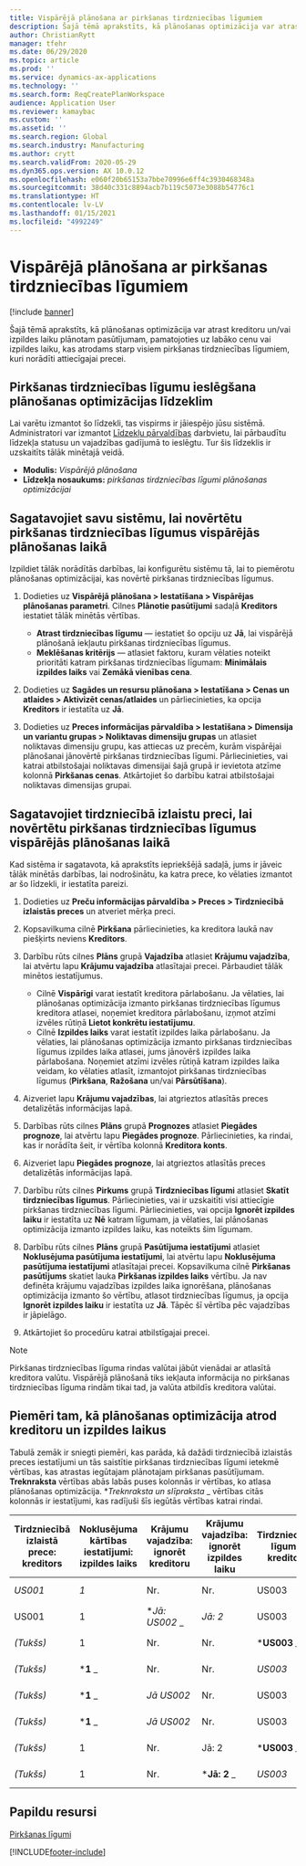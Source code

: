 ```yaml
---
title: Vispārējā plānošana ar pirkšanas tirdzniecības līgumiem
description: Šajā tēmā aprakstīts, kā plānošanas optimizācija var atrast kreditoru un/vai izpildes laiku plānotam pasūtījumam, pamatojoties uz labāko cenu vai izpildes laiku, kas atrodams pirkšanas tirdzniecības līgumos.
author: ChristianRytt
manager: tfehr
ms.date: 06/29/2020
ms.topic: article
ms.prod: ''
ms.service: dynamics-ax-applications
ms.technology: ''
ms.search.form: ReqCreatePlanWorkspace
audience: Application User
ms.reviewer: kamaybac
ms.custom: ''
ms.assetid: ''
ms.search.region: Global
ms.search.industry: Manufacturing
ms.author: crytt
ms.search.validFrom: 2020-05-29
ms.dyn365.ops.version: AX 10.0.12
ms.openlocfilehash: e060f20b65153a7bbe70996e6ff4c3930468348a
ms.sourcegitcommit: 38d40c331c8894acb7b119c5073e3088b54776c1
ms.translationtype: HT
ms.contentlocale: lv-LV
ms.lasthandoff: 01/15/2021
ms.locfileid: "4992249"
---
```

# <a name="master-planning-with-purchase-trade-agreements"></a>Vispārējā plānošana ar pirkšanas tirdzniecības līgumiem

[!include [banner](../../includes/banner.md)]

Šajā tēmā aprakstīts, kā plānošanas optimizācija var atrast kreditoru un/vai izpildes laiku plānotam pasūtījumam, pamatojoties uz labāko cenu vai izpildes laiku, kas atrodams starp visiem pirkšanas tirdzniecības līgumiem, kuri norādīti attiecīgajai precei.

## <a name="turn-on-the-purchase-trade-agreements-for-planning-optimization-feature"></a>Pirkšanas tirdzniecības līgumu ieslēgšana plānošanas optimizācijas līdzeklim

Lai varētu izmantot šo līdzekli, tas vispirms ir jāiespējo jūsu sistēmā. Administratori var izmantot [Līdzekļu pārvaldības](../../../fin-ops-core/fin-ops/get-started/feature-management/feature-management-overview.md) darbvietu, lai pārbaudītu līdzekļa statusu un vajadzības gadījumā to ieslēgtu. Tur šis līdzeklis ir uzskaitīts tālāk minētajā veidā.

- **Modulis:** *Vispārējā plānošana*
- **Līdzekļa nosaukums:** *pirkšanas tirdzniecības līgumi plānošanas optimizācijai*

## <a name="prepare-your-system-to-evaluate-purchase-trade-agreements-during-master-planning"></a>Sagatavojiet savu sistēmu, lai novērtētu pirkšanas tirdzniecības līgumus vispārējās plānošanas laikā

Izpildiet tālāk norādītās darbības, lai konfigurētu sistēmu tā, lai to piemērotu plānošanas optimizācijai, kas novērtē pirkšanas tirdzniecības līgumus.

1. Dodieties uz **Vispārējā plānošana \> Iestatīšana \> Vispārējas plānošanas parametri**. Cilnes **Plānotie pasūtījumi** sadaļā **Kreditors** iestatiet tālāk minētās vērtības.

    - **Atrast tirdzniecības līgumu** — iestatiet šo opciju uz **Jā**, lai vispārējā plānošanā iekļautu pirkšanas tirdzniecības līgumus.
    - **Meklēšanas kritērijs** — atlasiet faktoru, kuram vēlaties noteikt prioritāti katram pirkšanas tirdzniecības līgumam: **Minimālais izpildes laiks** vai **Zemākā vienības cena**.

1. Dodieties uz **Sagādes un resursu plānošana \> Iestatīšana \> Cenas un atlaides \> Aktivizēt cenas/atlaides** un pārliecinieties, ka opcija **Kreditors** ir iestatīta uz **Jā**.
1. Dodieties uz **Preces informācijas pārvaldība \> Iestatīšana \> Dimensija un variantu grupas \> Noliktavas dimensiju grupas** un atlasiet noliktavas dimensiju grupu, kas attiecas uz precēm, kurām vispārējai plānošanai jānovērtē pirkšanas tirdzniecības līgumi. Pārliecinieties, vai katrai atbilstošajai noliktavas dimensijai šajā grupā ir ievietota atzīme kolonnā **Pirkšanas cenas**. Atkārtojiet šo darbību katrai atbilstošajai noliktavas dimensijas grupai.

## <a name="prepare-a-released-product-to-evaluate-purchase-trade-agreements-during-master-planning"></a>Sagatavojiet tirdzniecībā izlaistu preci, lai novērtētu pirkšanas tirdzniecības līgumus vispārējās plānošanas laikā

Kad sistēma ir sagatavota, kā aprakstīts iepriekšējā sadaļā, jums ir jāveic tālāk minētās darbības, lai nodrošinātu, ka katra prece, ko vēlaties izmantot ar šo līdzekli, ir iestatīta pareizi.

1. Dodieties uz **Preču informācijas pārvaldība \> Preces \> Tirdzniecībā izlaistās preces** un atveriet mērķa preci.
1. Kopsavilkuma cilnē **Pirkšana** pārliecinieties, ka kreditora laukā nav piešķirts neviens **Kreditors**.
1. Darbību rūts cilnes **Plāns** grupā **Vajadzība** atlasiet **Krājumu vajadzība**, lai atvērtu lapu **Krājumu vajadzība** atlasītajai precei. Pārbaudiet tālāk minētos iestatījumus.

    - Cilnē **Vispārīgi** varat iestatīt kreditora pārlabošanu. Ja vēlaties, lai plānošanas optimizācija izmanto pirkšanas tirdzniecības līgumus kreditora atlasei, noņemiet kreditora pārlabošanu, izņmot atzīmi izvēles rūtiņā **Lietot konkrētu iestatījumu**.
    - Cilnē **Izpildes laiks** varat iestatīt izpildes laika pārlabošanu. Ja vēlaties, lai plānošanas optimizācija izmanto pirkšanas tirdzniecības līgumus izpildes laika atlasei, jums jānovērš izpildes laika pārlabošana. Noņemiet atzīmi izvēles rūtiņā katram izpildes laika veidam, ko vēlaties atlasīt, izmantojot pirkšanas tirdzniecības līgumus (**Pirkšana**, **Ražošana** un/vai **Pārsūtīšana**).

1. Aizveriet lapu **Krājumu vajadzības**, lai atgrieztos atlasītās preces detalizētās informācijas lapā.
1. Darbības rūts cilnes **Plāns** grupā **Prognozes** atlasiet **Piegādes prognoze**, lai atvērtu lapu **Piegādes prognoze**. Pārliecinieties, ka rindai, kas ir norādīta šeit, ir vērtība kolonnā **Kreditora konts**.
1. Aizveriet lapu **Piegādes prognoze**, lai atgrieztos atlasītās preces detalizētās informācijas lapā.
1. Darbību rūts cilnes **Pirkums** grupā **Tirdzniecības līgumi** atlasiet **Skatīt tirdzniecības līgumus**. Pārliecinieties, vai ir uzskaitīti visi attiecīgie pirkšanas tirdzniecības līgumi. Pārliecinieties, vai opcija **Ignorēt izpildes laiku** ir iestatīta uz **Nē** katram līgumam, ja vēlaties, lai plānošanas optimizācija izmanto izpildes laiku, kas noteikts šim līgumam.
1. Darbību rūts cilnes **Plāns** grupā **Pasūtījuma iestatījumi** atlasiet **Noklusējuma pasūtījuma iestatījumi**, lai atvērtu lapu **Noklusējuma pasūtījuma iestatījumi** atlasītajai precei. Kopsavilkuma cilnē **Pirkšanas pasūtījums** skatiet lauka **Pirkšanas izpildes laiks** vērtību. Ja nav definēta krājumu vajadzības izpildes laika ignorēšana, plānošanas optimizācija izmanto šo vērtību, atlasot tirdzniecības līgumus, ja opcija **Ignorēt izpildes laiku** ir iestatīta uz **Jā**. Tāpēc šī vērtība pēc vajadzības ir jāpielāgo.
1. Atkārtojiet šo procedūru katrai atbilstīgajai precei.

> [!NOTE]
> Pirkšanas tirdzniecības līguma rindas valūtai jābūt vienādai ar atlasītā kreditora valūtu. Vispārējā plānošanā tiks iekļauta informācija no pirkšanas tirdzniecības līguma rindām tikai tad, ja valūta atbildīs kreditora valūtai.

## <a name="examples-of-how-planning-optimization-finds-vendor-and-lead-times"></a>Piemēri tam, kā plānošanas optimizācija atrod kreditoru un izpildes laikus

Tabulā zemāk ir sniegti piemēri, kas parāda, kā dažādi tirdzniecībā izlaistās preces iestatījumi un tās saistītie pirkšanas tirdzniecības līgumi ietekmē vērtības, kas atrastas iegūtajam plānotajam pirkšanas pasūtījumam. **Treknraksta** vērtības abās labās puses kolonnās ir vērtības, ko atlasa plānošanas optimizācija. **_Treknraksta un slīpraksta_* _ vērtības citās kolonnās ir iestatījumi, kas radījuši šīs iegūtās vērtības katrai rindai.

| Tirdzniecībā izlaistā prece: kreditors | Noklusējuma kārtības iestatījumi: izpildes laiks | Krājumu vajadzība: ignorēt kreditoru | Krājumu vajadzība: ignorēt izpildes laiku | Tirdzniecības līgums: kreditors | Tirdzniecības līgums: izpildes laiks | Tirdzniecības līgums: ignorēt izpildes laiku | Iegūtais kreditors | Iegūtais izpildes laiks |
| --- | --- | --- | --- | --- | --- | --- | --- | --- |
| _*_US001_*_ | _*_1_*_ | Nr. | Nr. | US003 | 3 | Nr. | _ *US001** | **1** |
| US001 | 1 | **_Jā: US002_* _ | _*_Jā: 2_*_ | US003 | 3 | Nr. | _ *US002** | **2** |
| *(Tukšs)* | 1 | Nr. | Nr. | ***US003** _ | _*_3_*_ | Nr. | _ *US003** | **3** |
| *(Tukšs)* | ***1** _ | Nr. | Nr. | _*_US003_*_ | 3 | Jā | _ *US003** | **1** |
| *(Tukšs)* | ***1** _ | _*_Jā US002_*_ | Nr. | US003 | 3 | Nr. | _ *US002** | **1** |
| *(Tukšs)* | ***1** _ | _*_Jā US002_*_ | Nr. | US003 | 3 | Nr. | _ *US002** | **1** |
| *(Tukšs)* | 1 | Nr. | Jā: 2 | ***US003** _ | _*_3_*_ | Nr. | _ *US003** | **3** |
| *(Tukšs)* | 1 | Nr. | ***Jā: 2** _ | _*_US003_*_ | 3 | Jā | _ *US003** | **2** |

## <a name="additional-resources"></a>Papildu resursi

[Pirkšanas līgumi](../../procurement/purchase-agreements.md)


[!INCLUDE[footer-include](../../../includes/footer-banner.md)]
